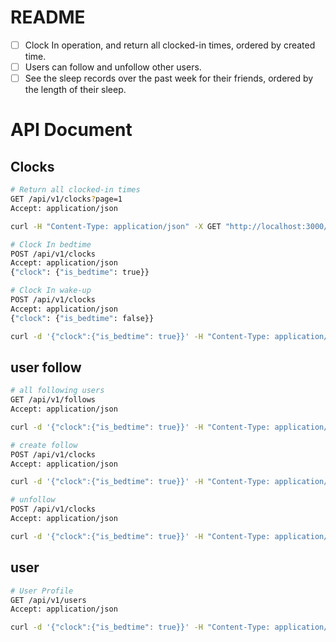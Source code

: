 # README

- [ ] Clock In operation, and return all clocked-in times, ordered by created time.
- [ ] Users can follow and unfollow other users.
- [ ] See the sleep records over the past week for their friends, ordered by the length of their sleep.

# API Document

## Clocks

```bash
# Return all clocked-in times
GET /api/v1/clocks?page=1
Accept: application/json

curl -H "Content-Type: application/json" -X GET "http://localhost:3000/api/v1/clocks?page=1"
```

```bash
# Clock In bedtime
POST /api/v1/clocks 
Accept: application/json
{"clock": {"is_bedtime": true}}

# Clock In wake-up
POST /api/v1/clocks
Accept: application/json
{"clock": {"is_bedtime": false}}

curl -d '{"clock":{"is_bedtime": true}}' -H "Content-Type: application/json" -X POST 'http://localhost:3000/api/v1/clocks'
```

## user follow

```bash
# all following users
GET /api/v1/follows
Accept: application/json

curl -d '{"clock":{"is_bedtime": true}}' -H "Content-Type: application/json" -X POST 'http://localhost:3000/api/v1/clocks'
```

```bash
# create follow
POST /api/v1/clocks
Accept: application/json

curl -d '{"clock":{"is_bedtime": true}}' -H "Content-Type: application/json" -X POST 'http://localhost:3000/api/v1/clocks'
```

```bash
# unfollow
POST /api/v1/clocks
Accept: application/json

curl -d '{"clock":{"is_bedtime": true}}' -H "Content-Type: application/json" -X DELETE 'http://localhost:3000/api/v1/clocks'
```

## user

```bash
# User Profile
GET /api/v1/users
Accept: application/json

curl -d '{"clock":{"is_bedtime": true}}' -H "Content-Type: application/json" -X POST 'http://localhost:3000/api/v1/clocks'
```

